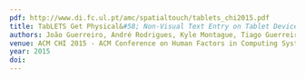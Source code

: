 ```yaml
---
pdf: http://www.di.fc.ul.pt/amc/spatialtouch/tablets_chi2015.pdf
title: TabLETS Get Physical&#58; Non-Visual Text Entry on Tablet Devices
authors: João Guerreiro, André Rodrigues, Kyle Montague, Tiago Guerreiro, Hugo Nicolau, Daniel Gonçalves
venue: ACM CHI 2015 - ACM Conference on Human Factors in Computing Systems, Seoul, South Korea, April, 2015
year: 2015
doi: 
---
```

